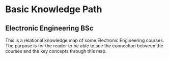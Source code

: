 # Basic Knowledge Path 
## Electronic Engineering BSc

This is a relational knowledge map of some Electronic Engineering courses.
The purpose is for the reader to be able to see the connection between the courses and the key concepts through this map. 
